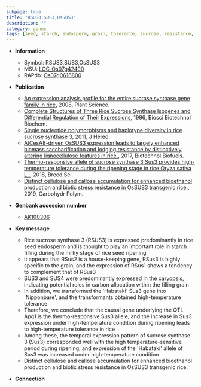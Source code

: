 ```yaml
---
subpage: true
title: "RSUS3,SUS3,OsSUS3"
description: ""
category: genes
tags: [seed, starch, endosperm, grain, tolerance, sucrose, resistance, stress, biotic stress, cellulose, bioethanol, bioethanol production]
---
```


* **Information**  
    + Symbol: RSUS3,SUS3,OsSUS3  
    + MSU: [LOC_Os07g42490](http://rice.plantbiology.msu.edu/cgi-bin/ORF_infopage.cgi?orf=LOC_Os07g42490)  
    + RAPdb: [Os07g0616800](http://rapdb.dna.affrc.go.jp/viewer/gbrowse_details/irgsp1?name=Os07g0616800)  

* **Publication**  
    + [An expression analysis profile for the entire sucrose synthase gene family in rice](http://www.ncbi.nlm.nih.gov/pubmed?term=An+expression+analysis+profile+for+the+entire+sucrose+synthase+gene+family+in+rice%5BTitle%5D), 2008, Plant Science.
    + [Complete Structures of Three Rice Sucrose Synthase Isogenes and Differential Regulation of Their Expressions](http://www.ncbi.nlm.nih.gov/pubmed?term=Complete+Structures+of+Three+Rice+Sucrose+Synthase+Isogenes+and+Differential+Regulation+of+Their+Expressions%5BTitle%5D), 1996, Biosci Biotechnol Biochem.
    + [Single nucleotide polymorphisms and haplotype diversity in rice sucrose synthase 3](http://www.ncbi.nlm.nih.gov/pubmed?term=Single+nucleotide+polymorphisms+and+haplotype+diversity+in+rice+sucrose+synthase+3%5BTitle%5D), 2011, J Hered.
    + [AtCesA8-driven OsSUS3 expression leads to largely enhanced biomass saccharification and lodging resistance by distinctively altering lignocellulose features in rice.](http://www.ncbi.nlm.nih.gov/pubmed?term=AtCesA8-driven+OsSUS3+expression+leads+to+largely+enhanced+biomass+saccharification+and+lodging+resistance+by+distinctively+altering+lignocellulose+features+in+rice.%5BTitle%5D), 2017, Biotechnol Biofuels.
    + [Thermo-responsive allele of sucrose synthase 3 Sus3 provides high-temperature tolerance during the ripening stage in rice Oryza sativa L..](http://www.ncbi.nlm.nih.gov/pubmed?term=Thermo-responsive+allele+of+sucrose+synthase+3+Sus3+provides+high-temperature+tolerance+during+the+ripening+stage+in+rice+Oryza+sativa+L..%5BTitle%5D), 2018, Breed Sci.
    + [Distinct cellulose and callose accumulation for enhanced bioethanol production and biotic stress resistance in OsSUS3 transgenic rice.](http://www.ncbi.nlm.nih.gov/pubmed?term=Distinct+cellulose+and+callose+accumulation+for+enhanced+bioethanol+production+and+biotic+stress+resistance+in+OsSUS3+transgenic+rice.%5BTitle%5D), 2019, Carbohydr Polym.

* **Genbank accession number**  
    + [AK100306](http://www.ncbi.nlm.nih.gov/nuccore/AK100306)

* **Key message**  
    + Rice sucrose synthase 3 (RSUS3) is expressed predominantly in rice seed endosperm and is thought to play an important role in starch filling during the milky stage of rice seed ripening
    + It appears that RSus2 is a house-keeping gene, RSus3 is highly specific to the grain, and the expression of RSus1 shows a tendency to complement that of RSus3
    + SUS3 and SUS4 were predominantly expressed in the caryopsis, indicating potential roles in carbon allocation within the filling grain
    + In addition, we transformed the 'Habataki' Sus3 gene into 'Nipponbare', and the transformants obtained high-temperature tolerance
    + Therefore, we conclude that the causal gene underlying the QTL Apq1 is the thermo-responsive Sus3 allele, and the increase in Sus3 expression under high-temperature condition during ripening leads to high-temperature tolerance in rice
    + Among these, the temporal expression pattern of sucrose synthase 3 (Sus3) corresponded well with the high temperature-sensitive period during ripening, and expression of the 'Habataki' allele of Sus3 was increased under high-temperature condition
    + Distinct cellulose and callose accumulation for enhanced bioethanol production and biotic stress resistance in OsSUS3 transgenic rice.

* **Connection**  



